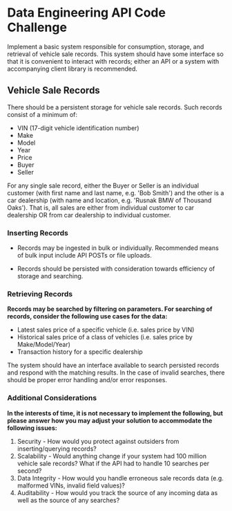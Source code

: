 # Data Engineering API Code Challenge

Implement a basic system responsible for consumption, storage, and retrieval of vehicle sale records. This system should have some interface so that it is convenient to interact with records; either an API or a system with accompanying client library is recommended.

## Vehicle Sale Records

There should be a persistent storage for vehicle sale records. Such records consist of a minimum of:

- VIN (17-digit vehicle identification number)
- Make
- Model
- Year
- Price
- Buyer
- Seller


For any single sale record, either the Buyer or Seller is an individual customer (with first name and last name, e.g. 'Bob Smith') and the other is a car dealership (with name and location, e.g. 'Rusnak BMW of Thousand Oaks'). That is, all sales are either from individual customer to car dealership OR from car dealership to individual customer.

### Inserting Records

* Records may be ingested in bulk or individually. Recommended means of bulk input include API POSTs or file uploads.

* Records should be persisted with consideration towards efficiency of storage and searching.

### Retrieving Records

**Records may be searched by filtering on parameters. For searching of records, consider the following use cases for the data:**

* Latest sales price of a specific vehicle (i.e. sales price by VIN)
* Historical sales price of a class of vehicles (i.e. sales price by Make/Model/Year)
* Transaction history for a specific dealership

The system should have an interface available to search persisted records and respond with the matching results. In the case of invalid searches, there should be proper error handling and/or error responses.

### Additional Considerations

**In the interests of time, it is not necessary to implement the following, but please answer how you may adjust your solution to accommodate the following issues:**

1. Security - How would you protect against outsiders from inserting/querying records?
1. Scalability - Would anything change if your system had 100 million vehicle sale records? What if the API had to handle 10 searches per second?
1. Data Integrity - How would you handle erroneous sale records data (e.g. malformed VINs, invalid field values)?
1. Auditability - How would you track the source of any incoming data as well as the source of any searches?

